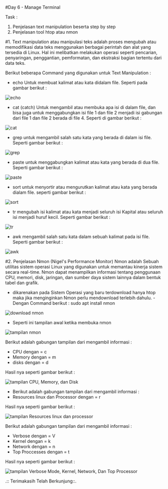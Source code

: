 #Day 6 - Manage Terminal

Task :
1. Penjelasan text manipulation beserta step by step
2. Penjelasan tool htop atau nmon

#1. Text manipulation atau manipulasi teks adalah proses mengubah atau memodifikasi data teks menggunakan berbagai perintah dan alat yang tersedia di Linux. Hal ini melibatkan melakukan operasi seperti pencarian, penyaringan, penggantian, pemformatan, dan ekstraksi bagian tertentu dari data teks. 

Berikut beberapa Command yang digunakan untuk Text Manipulation :

- echo
Untuk membuat kalimat atau kata didalam file. Seperti pada gambar berikut :

![echo](https://github.com/Drewsans/devops17-dumbways-Tesar-Nurrizky/assets/118201274/74516b72-446e-4b89-9009-253f0e93ef25)

- cat (catch)
Untuk mengambil atau membuka apa isi di dalam file, dan bisa juga untuk menggabungkan isi file 1 dan file 2 menjadi isi gabungan dari file 1 dan file 2 berada di file 4. Seperti di gambar berikut :

![cat](https://github.com/Drewsans/devops17-dumbways-Tesar-Nurrizky/assets/118201274/d6a57cf6-1595-48e2-80a5-e1d7bb39eccb)

- grep
untuk mengambil salah satu kata yang berada di dalam isi file. Seperti gambar berikut :

![grep](https://github.com/Drewsans/devops17-dumbways-Tesar-Nurrizky/assets/118201274/17800add-bfac-4318-a5aa-b7eb9c53bb1a)

- paste
untuk menggabungkan kalimat atau kata yang berada di dua file. Seperti gambar berikut :

![paste](https://github.com/Drewsans/devops17-dumbways-Tesar-Nurrizky/assets/118201274/54084daa-3f3d-4112-bcb1-f9ae36c08a00)

- sort
untuk menyortir atau mengurutkan kalimat atau kata yang berada dialam file. seperti gambar berikut :

![sort](https://github.com/Drewsans/devops17-dumbways-Tesar-Nurrizky/assets/118201274/f4f3ef75-a0d9-4dfd-b047-741c2f55a53f)

- tr
mengubah isi kalimat atau kata menjadi seluruh isi Kapital atau seluruh isi menjadi huruf kecil. Seperti gambar berikut :

![tr](https://github.com/Drewsans/devops17-dumbways-Tesar-Nurrizky/assets/118201274/7f4f2e8d-dba6-45d5-8198-8fd617759050)

- awk
mengambil salah satu kata dalam sebuah kalimat pada isi file. Seperti gambar berikut :

![awk](https://github.com/Drewsans/devops17-dumbways-Tesar-Nurrizky/assets/118201274/46c5a070-76e6-41d7-b46d-f3cf5c5f2a3f)

#2. Penjelasan Nmon (Nigel's Performance Monitor)
Nmon adalah Sebuah utilitas sistem operasi Linux yang digunakan untuk memantau kinerja sistem secara real-time. Nmon dapat menampilkan informasi tentang penggunaan CPU, memori, disk, jaringan, dan sumber daya sistem lainnya dalam bentuk tabel dan grafik.

- dikarenakan pada Sistem Operasi yang baru terdownload hanya htop maka jika menginginkan Nmon perlu mendownload terlebih dahulu.
-Dengan Command berikut : sudo apt install nmon

![download nmon](https://github.com/Drewsans/devops17-dumbways-Tesar-Nurrizky/assets/118201274/6ee97ae1-8236-4fea-8227-588ceb6b3e4a)

- Seperti ini tampilan awal ketika membuka nmon

![tampilan nmon](https://github.com/Drewsans/devops17-dumbways-Tesar-Nurrizky/assets/118201274/133905ed-cb73-4b1f-8e0f-bb2286ed4b19)

Berikut adalah gabungan tampilan dari mengambil informasi :
- CPU dengan = c
- Memory dengan = m
- disks dengan = d

Hasil nya seperti gambar berikut :

![tampilan CPU, Memory, dan Disk](https://github.com/Drewsans/devops17-dumbways-Tesar-Nurrizky/assets/118201274/bb13006a-d765-477f-8c1d-c7cc4521201b)

- Berikut adalah gabungan tampilan dari mengambil informasi :
- Resources linux dan Processor dengan = r

Hasil nya seperti gambar berikut :

![tampilan Resources linux dan processor](https://github.com/Drewsans/devops17-dumbways-Tesar-Nurrizky/assets/118201274/e36f338a-1fee-4f7a-90f7-122da5b301b9)

Berikut adalah gabungan tampilan dari mengambil informasi :
- Verbose dengan = V
- Kernel dengan = k
- Network dengan = n
- Top Proccesses dengan = t

Hasil nya seperti gambar berikut :

![tampilan Verbose Mode, Kernel, Network, Dan Top Processor](https://github.com/Drewsans/devops17-dumbways-Tesar-Nurrizky/assets/118201274/1e78159b-f826-4ba9-813e-74bb673ef1df)

.:: Terimakasih Telah Berkunjung::.
